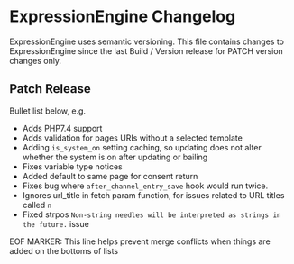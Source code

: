 # ExpressionEngine Changelog

ExpressionEngine uses semantic versioning. This file contains changes to ExpressionEngine since the last Build / Version release for PATCH version changes only.

## Patch Release

Bullet list below, e.g.
   - Adds PHP7.4 support
   - Adds validation for pages URIs without a selected template
   - Adding `is_system_on` setting caching, so updating does not alter whether the system is on after updating or bailing
   - Fixes variable type notices
   - Added default to same page for consent return
   - Fixes bug where `after_channel_entry_save` hook would run twice.
   - Ignores url_title in fetch param function, for issues related to URL titles called `n`
   - Fixed strpos `Non-string needles will be interpreted as strings in the future.` issue


EOF MARKER: This line helps prevent merge conflicts when things are
added on the bottoms of lists

